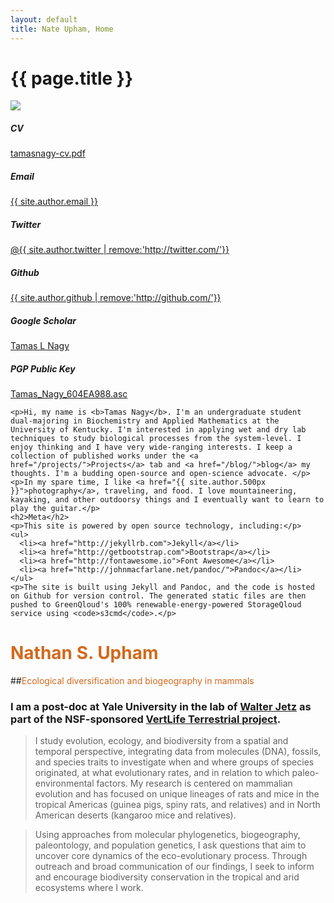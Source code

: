 ```yaml
---
layout: default
title: Nate Upham, Home
---
```

<h1>{{ page.title }}</h1>
  <div class="bigspacer"></div>
<div class="row">
  <div class="col-md-3 col-md-push-9">
    <img class="profile" src="http://www.gravatar.com/avatar/{{ site.author.gravatar }}?s=256">
    <h5>CV</h5>
    <p><a href="/pdfs/tamasnagy-cv.pdf"><i class="fa fa-file-text fa-fw"></i>tamasnagy-cv.pdf</a></p>
    <h5>Email</h5>
    <p><a href="mailto:{{ site.author.email }}"><i class="fa fa-envelope fa-fw"></i>{{ site.author.email }}</a></p>
    <h5>Twitter</h5>
    <p><a href="{{ site.author.twitter }}"><i class="fa fa-twitter fa-fw"></i>@{{ site.author.twitter | remove:'http://twitter.com/'}}</a></p>
    <h5>Github</h5>
    <p><a href="{{ site.author.github }}"><i class="fa fa-github fa-fw"></i>{{ site.author.github | remove:'http://github.com/'}}</a></p>
    <h5>Google Scholar</h5>
    <p><a href="{{ site.author.gscholar }}"><i class="fa fa-google-plus fa-fw"></i>Tamas L Nagy</a></p>
    <h5>PGP Public Key</h5>
    <p><a href="/misc/Tamas_Nagy_604EA988.asc"><i class="fa fa-lock fa-fw"></i>Tamas_Nagy_604EA988.asc</a></p>
    <div class="bigspacer"></div>
  </div>
  <div class="col-md-8 col-md-offset-1 col-md-pull-4">
    
    <p>Hi, my name is <b>Tamas Nagy</b>. I'm an undergraduate student dual-majoring in Biochemistry and Applied Mathematics at the University of Kentucky. I'm interested in applying wet and dry lab techniques to study biological processes from the system-level. I enjoy thinking and I have very wide-ranging interests. I keep a collection of published works under the <a href="/projects/">Projects</a> tab and <a href="/blog/">blog</a> my thoughts. I'm a budding open-source and open-science advocate. </p>
    <p>In my spare time, I like <a href="{{ site.author.500px }}">photography</a>, traveling, and food. I love mountaineering, kayaking, and other outdoorsy things and I eventually want to learn to play the guitar.</p>
    <h2>Meta</h2>
    <p>This site is powered by open source technology, including:</p>
    <ul>
      <li><a href="http://jekyllrb.com">Jekyll</a></li>
      <li><a href="http://getbootstrap.com">Bootstrap</a></li>
      <li><a href="http://fontawesome.io">Font Awesome</a></li>
      <li><a href="http://johnmacfarlane.net/pandoc/">Pandoc</a></li>
    </ul>
    <p>The site is built using Jekyll and Pandoc, and the code is hosted on Github for version control. The generated static files are then pushed to GreenQloud's 100% renewable-energy-powered StorageQloud service using <code>s3cmd</code>.</p>
  </div>
</div>


# <span style="color:Chocolate;">Nathan S. Upham</span>

##<span style="color:Chocolate;">Ecological diversification and biogeography in mammals</span>

### I am a post-doc at Yale University in the lab of [Walter Jetz](http://jetzlab.yale.edu/) as part of the NSF-sponsored [VertLife Terrestrial project](http://vertlife.org/).

> I study evolution, ecology, and biodiversity from a spatial and temporal perspective, integrating data from molecules (DNA), fossils, and species traits to investigate when and where groups of species originated, at what evolutionary rates, and in relation to which paleo-environmental factors.  My research is centered on mammalian evolution and has focused on unique lineages of rats and mice in the tropical Americas (guinea pigs, spiny rats, and relatives) and in North American deserts (kangaroo mice and relatives).  

>Using approaches from molecular phylogenetics, biogeography, paleontology, and population genetics, I ask questions that aim to uncover core dynamics of the eco-evolutionary process.  Through outreach and broad communication of our findings, I seek to inform and encourage biodiversity conservation in the tropical and arid ecosystems where I work.
